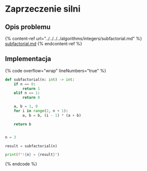 # Zaprzeczenie silni

## Opis problemu

{% content-ref url="../../../../algorithms/integers/subfactorial.md" %}
[subfactorial.md](../../../../algorithms/integers/subfactorial.md)
{% endcontent-ref %}

## Implementacja

{% code overflow="wrap" lineNumbers="true" %}
```python
def subfactorial(n: int) -> int:
    if n == 0:
        return 1
    elif n == 1:
        return 0

    a, b = 1, 0
    for i in range(2, n + 1):
        a, b = b, (i - 1) * (a + b)

    return b


n = 3

result = subfactorial(n)

print(f"!{n} = {result}")
```
{% endcode %}
